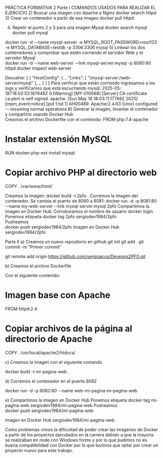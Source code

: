 PRÁCTICA FORMATIVA 2
Parte I
 COMANDOS USADOS PARA REALIZAR EL EJERCICIO
2) Buscar una imagen con Apache o Nginx
docker search httpd
3) Crear un contenedor a partir de esa imagen
docker pull httpd

4) Repetir el punto 2 y 3 para una imagen Mysql
docker search mysql
docker pull mysql


docker run -d --name mysql-server -e MYSQL_ROOT_PASSWORD=root123 -e MYSQL_DATABASE=testdb -p 3306:3306 mysql
 5) Linkear los dos contenedores y comprobar que estén corriendo el servidor Web y el servidor Mysql  
docker run -d --name web-server --link mysql-server:mysql -p 8080:80 httpd
 docker inspect web-server
 


Devuelve:
[
	{
"HostConfig": {…
 "Links": [
                "/mysql-server:/web-server/mysql"
       	 ],…
}
  	]
}
Para verificar que están corriendo ingresamos a los logs y verificamos que está escuchando
mysql:
2025-05-18T18:02:53.187948Z 0 [Warning] [MY-010068] [Server] CA certificate ca.pem is self signed.
 apache:
[Sun May 18 18:03:11.177492 2025] [mpm_event:notice] [pid 1:tid 1] AH00489: Apache/2.4.63 (Unix) configured -- resuming normal operations
8) Generar la imagen, levantar el contenedor y compartirlo usando Docker Hub  
Creamos el archivo Dockerfile con el contenido:
FROM php:7.4-apache
# Instalar extensión MySQL
RUN docker-php-ext-install mysqli
 # Copiar archivo PHP al directorio web
COPY . /var/www/html/
 
Creamos la imagen:
docker build -t 2pfo .
Corremos la imagen del contenedor. Se cambia el puerto de 8080 a 8081:
 docker run -d -p 8081:80 --name my-web-server --link mysql-server:mysql 2pfo
 Compartimos la imagen en Docker Hub:
Corroboramos el nombre de usuario
docker login 
Ponemos etiqueta
docker tag 2pfo sergiodev1984/2pfo  
Pusheamos   	
docker push sergiodev1984/2pfo
imagen en Docker Hub sergiodev1984/2pfo



Parte II
a) Creamos un nuevo repositorio en github
git init
git add .
git commit -m "Primer commit"

git remote add origin https://github.com/sergioacos/Deveops2PFO.git

b) Creamos el archivo Dockerfile

Con el siguiente contenido:

# Imagen base con Apache
FROM httpd:2.4

# Copiar archivos de la página al directorio de Apache
COPY . /usr/local/apache2/htdocs/

c) Creamos la imagen con el siguiente comando

docker build -t mi-pagina-web .

d) Corremos el contenedor en el puerto 8082 

docker run -d -p 8082:80 --name web-mi-pagina mi-pagina-web

e) Compartimos la imagen en Docker Hub
Ponemos etiqueta
docker tag mi-pagina-web sergiodev1984/mi-pagina-web
Pusheamos  
docker push sergiodev1984/mi-pagina-web

 imagen en Docker Hub  sergiodev1984/mi-pagina-web
 
Como problemas vimos la dificultad de poder crear las imágenes de Docker a partir de los proyectos ejecutados en la carrera debido a que la mayoría se realizaban 
en node con Windows forms y por lo que pudimos no es buena compatibilidad con Docker por lo que tuvimos que optar por crear un proyecto  nuevo para este trabajo.
